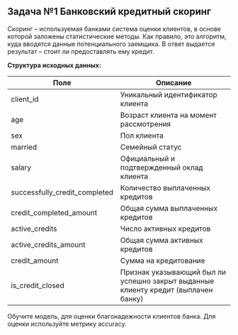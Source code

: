 ## Задача №1 Банковский кредитный скоринг

Скоринг – используемая банками система оценки клиентов, в основе которой заложены статистические методы. Как правило, это алгоритм, куда вводятся данные потенциального заемщика. В ответ выдается результат – стоит ли предоставлять ему кредит.

**Структура исходных данных:**

| **Поле**                      | **Описание**                                                                       |
| ----------------------------- | ---------------------------------------------------------------------------------- |
| client_id                     | Уникальный идентификатор клиента                                                   |
| age                           | Возраст клиента на момент рассмотрения                                             |
| sex                           | Пол клиента                                                                        |
| married                       | Семейный статус                                                                    |
| salary                        | Официальный и подтвержденный оклад клиента                                         |
| successfully_credit_completed | Количество выплаченных кредитов                                                    |
| credit_completed_amount       | Общая сумма выплаченных кредитов                                                   |
| active_credits                | Число активных кредитов                                                            |
| active_credits_amount         | Общая сумма активных кредитов                                                      |
| credit_amount                 | Сумма на кредитование                                                              |
| is_credit_closed              | Признак указывающий был ли успешно закрыт выданные клиенту кредит (выплачен банку) |

Обучите модель, для оценки благонадежности клиентов банка. Для оценки используйте метрику accuracy.


